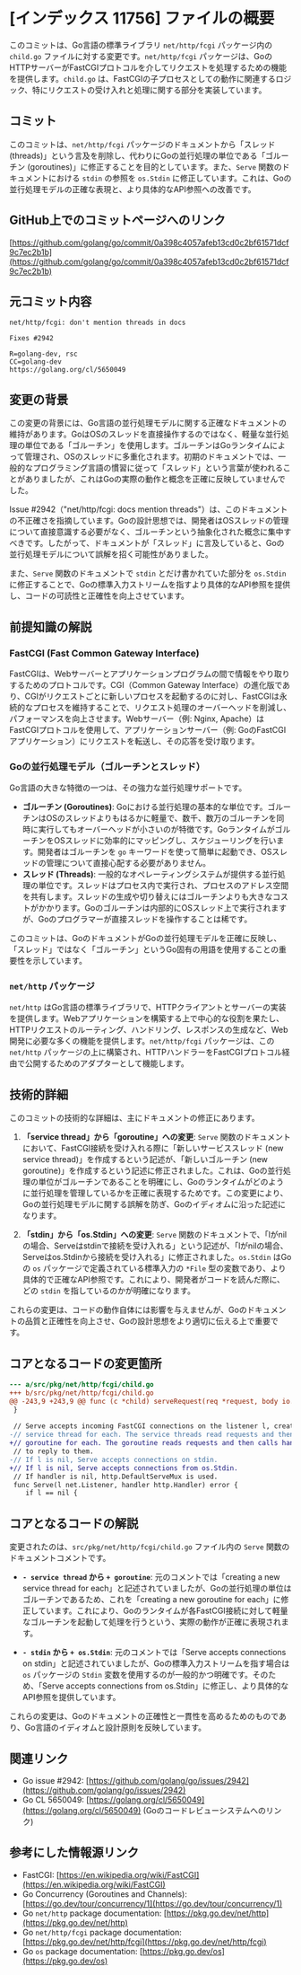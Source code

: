 # [インデックス 11756] ファイルの概要

このコミットは、Go言語の標準ライブラリ `net/http/fcgi` パッケージ内の `child.go` ファイルに対する変更です。`net/http/fcgi` パッケージは、GoのHTTPサーバーがFastCGIプロトコルを介してリクエストを処理するための機能を提供します。`child.go` は、FastCGIの子プロセスとしての動作に関連するロジック、特にリクエストの受け入れと処理に関する部分を実装しています。

## コミット

このコミットは、`net/http/fcgi` パッケージのドキュメントから「スレッド (threads)」という言及を削除し、代わりにGoの並行処理の単位である「ゴルーチン (goroutines)」に修正することを目的としています。また、`Serve` 関数のドキュメントにおける `stdin` の参照を `os.Stdin` に修正しています。これは、Goの並行処理モデルの正確な表現と、より具体的なAPI参照への改善です。

## GitHub上でのコミットページへのリンク

[https://github.com/golang/go/commit/0a398c4057afeb13cd0c2bf61571dcf9c7ec2b1b](https://github.com/golang/go/commit/0a398c4057afeb13cd0c2bf61571dcf9c7ec2b1b)

## 元コミット内容

```
net/http/fcgi: don't mention threads in docs

Fixes #2942

R=golang-dev, rsc
CC=golang-dev
https://golang.org/cl/5650049
```

## 変更の背景

この変更の背景には、Go言語の並行処理モデルに関する正確なドキュメントの維持があります。GoはOSのスレッドを直接操作するのではなく、軽量な並行処理の単位である「ゴルーチン」を使用します。ゴルーチンはGoランタイムによって管理され、OSのスレッドに多重化されます。初期のドキュメントでは、一般的なプログラミング言語の慣習に従って「スレッド」という言葉が使われることがありましたが、これはGoの実際の動作と概念を正確に反映していませんでした。

Issue #2942（"net/http/fcgi: docs mention threads"）は、このドキュメントの不正確さを指摘しています。Goの設計思想では、開発者はOSスレッドの管理について直接意識する必要がなく、ゴルーチンという抽象化された概念に集中すべきです。したがって、ドキュメントが「スレッド」に言及していると、Goの並行処理モデルについて誤解を招く可能性がありました。

また、`Serve` 関数のドキュメントで `stdin` とだけ書かれていた部分を `os.Stdin` に修正することで、Goの標準入力ストリームを指すより具体的なAPI参照を提供し、コードの可読性と正確性を向上させています。

## 前提知識の解説

### FastCGI (Fast Common Gateway Interface)

FastCGIは、Webサーバーとアプリケーションプログラムの間で情報をやり取りするためのプロトコルです。CGI（Common Gateway Interface）の進化版であり、CGIがリクエストごとに新しいプロセスを起動するのに対し、FastCGIは永続的なプロセスを維持することで、リクエスト処理のオーバーヘッドを削減し、パフォーマンスを向上させます。Webサーバー（例: Nginx, Apache）はFastCGIプロトコルを使用して、アプリケーションサーバー（例: GoのFastCGIアプリケーション）にリクエストを転送し、その応答を受け取ります。

### Goの並行処理モデル（ゴルーチンとスレッド）

Go言語の大きな特徴の一つは、その強力な並行処理サポートです。

*   **ゴルーチン (Goroutines)**: Goにおける並行処理の基本的な単位です。ゴルーチンはOSのスレッドよりもはるかに軽量で、数千、数万のゴルーチンを同時に実行してもオーバーヘッドが小さいのが特徴です。GoランタイムがゴルーチンをOSスレッドに効率的にマッピングし、スケジューリングを行います。開発者はゴルーチンを `go` キーワードを使って簡単に起動でき、OSスレッドの管理について直接心配する必要がありません。
*   **スレッド (Threads)**: 一般的なオペレーティングシステムが提供する並行処理の単位です。スレッドはプロセス内で実行され、プロセスのアドレス空間を共有します。スレッドの生成や切り替えにはゴルーチンよりも大きなコストがかかります。Goのゴルーチンは内部的にOSスレッド上で実行されますが、Goのプログラマーが直接スレッドを操作することは稀です。

このコミットは、GoのドキュメントがGoの並行処理モデルを正確に反映し、「スレッド」ではなく「ゴルーチン」というGo固有の用語を使用することの重要性を示しています。

### `net/http` パッケージ

`net/http` はGo言語の標準ライブラリで、HTTPクライアントとサーバーの実装を提供します。Webアプリケーションを構築する上で中心的な役割を果たし、HTTPリクエストのルーティング、ハンドリング、レスポンスの生成など、Web開発に必要な多くの機能を提供します。`net/http/fcgi` パッケージは、この `net/http` パッケージの上に構築され、HTTPハンドラーをFastCGIプロトコル経由で公開するためのアダプターとして機能します。

## 技術的詳細

このコミットの技術的な詳細は、主にドキュメントの修正にあります。

1.  **「service thread」から「goroutine」への変更**:
    `Serve` 関数のドキュメントにおいて、FastCGI接続を受け入れる際に「新しいサービススレッド (new service thread)」を作成するという記述が、「新しいゴルーチン (new goroutine)」を作成するという記述に修正されました。これは、Goの並行処理の単位がゴルーチンであることを明確にし、Goのランタイムがどのように並行処理を管理しているかを正確に表現するためです。この変更により、Goの並行処理モデルに関する誤解を防ぎ、Goのイディオムに沿った記述になります。

2.  **「stdin」から「os.Stdin」への変更**:
    `Serve` 関数のドキュメントで、「lがnilの場合、Serveはstdinで接続を受け入れる」という記述が、「lがnilの場合、Serveはos.Stdinから接続を受け入れる」に修正されました。`os.Stdin` はGoの `os` パッケージで定義されている標準入力の `*File` 型の変数であり、より具体的で正確なAPI参照です。これにより、開発者がコードを読んだ際に、どの `stdin` を指しているのかが明確になります。

これらの変更は、コードの動作自体には影響を与えませんが、Goのドキュメントの品質と正確性を向上させ、Goの設計思想をより適切に伝える上で重要です。

## コアとなるコードの変更箇所

```diff
--- a/src/pkg/net/http/fcgi/child.go
+++ b/src/pkg/net/http/fcgi/child.go
@@ -243,9 +243,9 @@ func (c *child) serveRequest(req *request, body io.ReadCloser) {
 }
 
 // Serve accepts incoming FastCGI connections on the listener l, creating a new
-// service thread for each. The service threads read requests and then call handler
+// goroutine for each. The goroutine reads requests and then calls handler
 // to reply to them.
-// If l is nil, Serve accepts connections on stdin.
+// If l is nil, Serve accepts connections from os.Stdin.
 // If handler is nil, http.DefaultServeMux is used.
 func Serve(l net.Listener, handler http.Handler) error {
 	if l == nil {
```

## コアとなるコードの解説

変更されたのは、`src/pkg/net/http/fcgi/child.go` ファイル内の `Serve` 関数のドキュメントコメントです。

*   **`- service thread` から `+ goroutine`**:
    元のコメントでは「creating a new service thread for each」と記述されていましたが、Goの並行処理の単位はゴルーチンであるため、これを「creating a new goroutine for each」に修正しています。これにより、Goのランタイムが各FastCGI接続に対して軽量なゴルーチンを起動して処理を行うという、実際の動作が正確に表現されます。

*   **`- stdin` から `+ os.Stdin`**:
    元のコメントでは「Serve accepts connections on stdin」と記述されていましたが、Goの標準入力ストリームを指す場合は `os` パッケージの `Stdin` 変数を使用するのが一般的かつ明確です。そのため、「Serve accepts connections from os.Stdin」に修正し、より具体的なAPI参照を提供しています。

これらの変更は、Goのドキュメントの正確性と一貫性を高めるためのものであり、Go言語のイディオムと設計原則を反映しています。

## 関連リンク

*   Go issue #2942: [https://github.com/golang/go/issues/2942](https://github.com/golang/go/issues/2942)
*   Go CL 5650049: [https://golang.org/cl/5650049](https://golang.org/cl/5650049) (Goのコードレビューシステムへのリンク)

## 参考にした情報源リンク

*   FastCGI: [https://en.wikipedia.org/wiki/FastCGI](https://en.wikipedia.org/wiki/FastCGI)
*   Go Concurrency (Goroutines and Channels): [https://go.dev/tour/concurrency/1](https://go.dev/tour/concurrency/1)
*   Go `net/http` package documentation: [https://pkg.go.dev/net/http](https://pkg.go.dev/net/http)
*   Go `net/http/fcgi` package documentation: [https://pkg.go.dev/net/http/fcgi](https://pkg.go.dev/net/http/fcgi)
*   Go `os` package documentation: [https://pkg.go.dev/os](https://pkg.go.dev/os)

